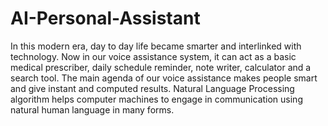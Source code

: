 # AI-Personal-Assistant

In this modern era, day to day life became smarter and interlinked with technology. Now in our voice assistance system, it can act as a basic medical prescriber, daily schedule reminder, note writer, calculator and a search tool. The main agenda of our voice assistance makes people smart and give instant and computed results. Natural Language Processing algorithm helps computer machines to engage in communication using natural human language in many forms.
